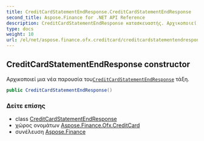 ```yaml
---
title: CreditCardStatementEndResponse.CreditCardStatementEndResponse
second_title: Aspose.Finance for .NET API Reference
description: CreditCardStatementEndResponse κατασκευαστής. Αρχικοποιεί μια νέα παρουσία τουCreditCardStatementEndResponse τάξη.
type: docs
weight: 10
url: /el/net/aspose.finance.ofx.creditcard/creditcardstatementendresponse/creditcardstatementendresponse/
---
```

## CreditCardStatementEndResponse constructor

Αρχικοποιεί μια νέα παρουσία του[`CreditCardStatementEndResponse`](../) τάξη.

```csharp
public CreditCardStatementEndResponse()
```

### Δείτε επίσης

* class [CreditCardStatementEndResponse](../)
* χώρος ονομάτων [Aspose.Finance.Ofx.CreditCard](../../creditcardstatementendresponse/)
* συνέλευση [Aspose.Finance](../../../)


